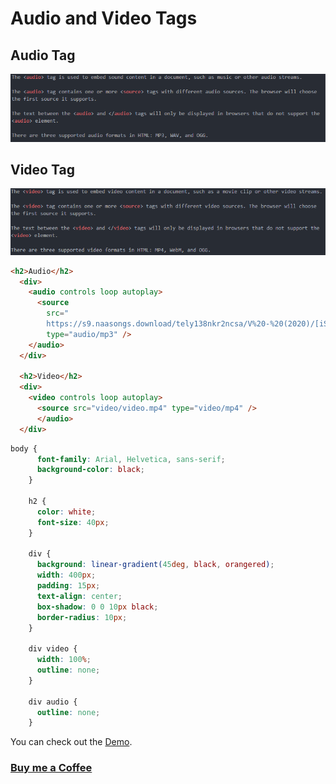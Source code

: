 # Audio and Video Tags

## Audio Tag

![screenshot of the app](https://raw.githubusercontent.com/praveenoruganti/praveenoruganti-html/master/19_Audio_Video/images/Audio.PNG)

## Video Tag

![screenshot of the app](https://raw.githubusercontent.com/praveenoruganti/praveenoruganti-html/master/19_Audio_Video/images/Video.PNG)


```HTML
<h2>Audio</h2>
  <div>
    <audio controls loop autoplay>
      <source
        src="
        https://s9.naasongs.download/tely138nkr2ncsa/V%20-%20(2020)/[iSongs.info]%2002%20-%20Vasthunnaa%20Vachestunna.mp3"
        type="audio/mp3" />
    </audio>
  </div>

  <h2>Video</h2>
  <div>
    <video controls loop autoplay>
      <source src="video/video.mp4" type="video/mp4" />
      </audio>
  </div>
```

```CSS
body {
      font-family: Arial, Helvetica, sans-serif;
      background-color: black;
    }

    h2 {
      color: white;
      font-size: 40px;
    }

    div {
      background: linear-gradient(45deg, black, orangered);
      width: 400px;
      padding: 15px;
      text-align: center;
      box-shadow: 0 0 10px black;
      border-radius: 10px;
    }

    div video {
      width: 100%;
      outline: none;
    }

    div audio {
      outline: none;
    }
```

You can check out the [Demo](https://praveenoruganti.github.io/praveenoruganti-html/19_Audio_Video/Demo).

### [Buy me a Coffee](http://bit.ly/2WryDT8)